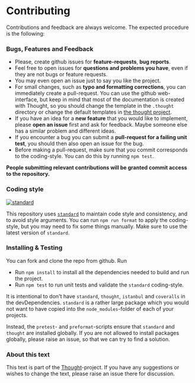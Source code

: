# Contributing

Contributions and feedback are always welcome. The expected procedure is the following:

### Bugs, Features and Feedback 

* Please, create github issues for **feature-requests**, **bug reports**.
* Feel free to open issues for **questions and problems you have**, even if they are not bugs
  or feature requests.
* You may even open an issue just to say you like the project.
* For small changes, such as **typo and formatting corrections**, you can immediately
  create a pull-request. You can use the github web-interface, but keep in mind that most of the documentation
  is created with Thought, so you should change the template in the `.thought` directory or change the default 
  templates in [the thought project](https://github.com/nknapp/thought/tree/master/handlebars).
* If you have an idea for a **new feature** that you would like to implement, please **open an issue** first and ask
  for feedback. Maybe someone else has a similar problem and different ideas.
* If you encounter a bug you can submit a **pull-request for a failing unit test**, you should then also open an issue
  for the bug.
* Before making a pull-request, make sure that you commit corresponds to the coding-style. You can do this by 
  running `npm test`.

**People submitting relevant contributions will be granted commit access to the repository.**


### Coding style

[![standard][standard-image]][standard-url]

This repository uses [`standard`][standard-url] to maintain code style and consistency,
and to avoid style arguments. You can run `npm run format` to apply the coding-style, but
you may need to fix some things manually. Make sure to use the latest version of `standard`.


### Installing & Testing

You can fork and clone the repo from github. Run 

* Run `npm install` to install all the dependencies needed to build and run the project.
* Run `npm test` to run unit tests and validate the `standard` coding-style.

It is intentional to don't have `standard`, `thought`, `istanbul` and `coveralls` in the devDependencies. 
`standard` is a rather large package which you would not want to have copied into the `node_modules`-folder
of each of your projects. 

Instead, the `pretest`- and `preformat`-scripts ensure that `standard` and `thought` are installed globally.
If you are not allowed to install packages globally, please raise an issue, so that we can try to find a solution.


### About this text

This text is part of the [Thought](https://github.com/nknapp/thought)-project. If you have any suggestions or wishes
to change the text, please raise an issue there for discussion.

[standard-image]: https://cdn.rawgit.com/feross/standard/master/badge.svg
[standard-url]: https://github.com/feross/standard
